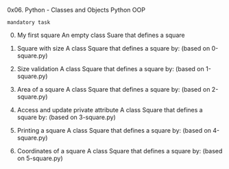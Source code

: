 0x06. Python - Classes and Objects
Python
OOP

	mandatory task

0. My first square
An empty class Suare that defines a square

1. Square with size
A class Square that defines a square by: (based on 0-square.py)

2. Size validation
A class Square that defines a square by: (based on 1-square.py)

3. Area of a square
A class Square that defines a square by: (based on 2-square.py)

4. Access and update private attribute
A class Square that defines a square by: (based on 3-square.py)

5. Printing a square
A class Square that defines a square by: (based on 4-square.py)

6. Coordinates of a square
A class Square that defines a square by: (based on 5-square.py)
